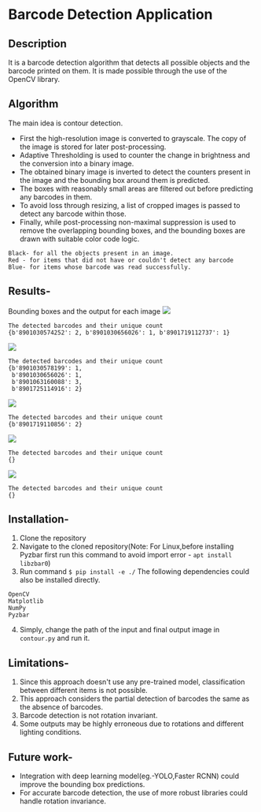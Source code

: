 # Barcode Detection Application
## Description
 It is a barcode detection algorithm that detects all possible objects and the barcode printed on them. It is made possible through the use of the OpenCV library.
 
## Algorithm
The main idea is contour detection.
* First the high-resolution image is converted to grayscale. The copy of the image is stored for later post-processing.
* Adaptive Thresholding is used to counter the change in brightness and the conversion into a binary image.
* The obtained binary image is inverted to detect the counters present in the image and the bounding box around them is predicted.
* The boxes with reasonably small areas are filtered out before predicting any barcodes in them.
* To avoid loss through resizing, a list of cropped images is passed to detect any barcode within those.
* Finally, while post-processing non-maximal suppression is used to remove the overlapping bounding boxes, and the bounding boxes are drawn with suitable color code logic.
```
Black- for all the objects present in an image.
Red - for items that did not have or couldn't detect any barcode
Blue- for items whose barcode was read successfully.
```

## Results-
Bounding boxes and the output for each image
![](https://i.imgur.com/8HkDJiE.jpg)
```
The detected barcodes and their unique count
{b'8901030574252': 2, b'8901030656026': 1, b'8901719112737': 1}
```

![](https://i.imgur.com/iScmJMr.jpg)
```
The detected barcodes and their unique count
{b'8901030578199': 1,
 b'8901030656026': 1,
 b'8901063160088': 3,
 b'8901725114916': 2}
```

![](https://i.imgur.com/SZoz5Ho.png)
```
The detected barcodes and their unique count
{b'8901719110856': 2}
```

![](https://i.imgur.com/U9D48QW.png)
```
The detected barcodes and their unique count
{}
```
![](https://i.imgur.com/LTv5hCR.png)
```
The detected barcodes and their unique count
{}
```

## Installation-
1. Clone the repository
2. Navigate to the cloned repository(Note: For Linux,before installing Pyzbar first run this command to avoid import error - `apt install libzbar0`)
3. Run command `$ pip install -e ./`
The following dependencies could also be installed directly.
```
OpenCV
Matplotlib
NumPy
Pyzbar
```
4. Simply, change the path of the input and final output image in `contour.py` and run it.

## Limitations-
1. Since this approach doesn't use any pre-trained model, classification between different items is not possible.
2. This approach considers the partial detection of barcodes the same as the absence of barcodes.
3. Barcode detection is not rotation invariant.
4. Some outputs may be highly erroneous due to rotations and different lighting conditions.

## Future work-
* Integration with deep learning model(eg.-YOLO,Faster RCNN) could improve the bounding box predictions.
* For accurate barcode detection, the use of more robust libraries could handle rotation invariance. 
